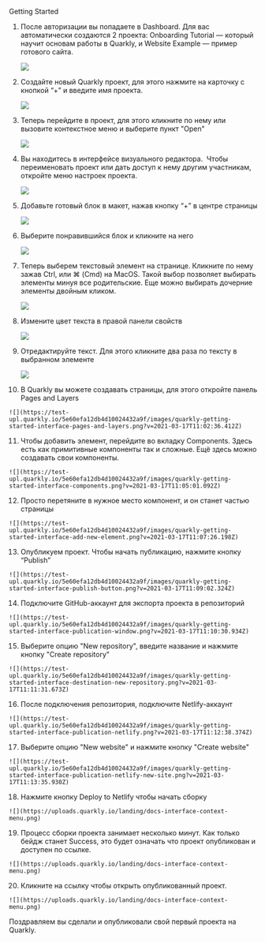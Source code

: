 Getting Started

1.  После авторизации вы попадаете в Dashboard. Для вас автоматически создаются 2 проекта: Onboarding Tutorial — который научит основам работы в Quarkly, и Website Example — пример готового сайта.
    
    ![](https://test-upl.quarkly.io/5e60efa12db4d10024432a9f/images/quarkly-getting-started-dashboard-default.png?v=2021-03-17T10:41:49.590Z)
    
2.  Создайте новый Quarkly проект, для этого нажмите на карточку с кнопкой “+” и введите имя проекта.
    
    ![](https://test-upl.quarkly.io/5e60efa12db4d10024432a9f/images/quarkly-getting-started-dashboard-create-new-one.png?v=2021-03-17T10:46:09.156Z)
    
3.  Теперь перейдите в проект, для этого кликните по нему или вызовите контекстное меню и выберите пункт "Open"
    
    ![](https://test-upl.quarkly.io/5e60efa12db4d10024432a9f/images/quarkly-getting-started-dashboard-opening.png?v=2021-03-17T10:48:22.554Z)
    
4.  Вы находитесь в интерфейсе визуального редактора.  Чтобы переименовать проект или дать доступ к нему другим участникам, откройте меню настроек проекта.
    
    ![](https://test-upl.quarkly.io/5e60efa12db4d10024432a9f/images/quarkly-getting-started-interface-project-actions.png?v=2021-03-17T10:49:22.532Z)
    
5.  Добавьте готовый блок в макет, нажав кнопку “+” в центре страницы
    
    ![](https://test-upl.quarkly.io/5e60efa12db4d10024432a9f/images/quarkly-getting-started-interface-add-block.png?v=2021-03-17T10:50:30.525Z)
    
6.  Выберите понравившийся блок и кликните на него
    
    ![](https://test-upl.quarkly.io/5e60efa12db4d10024432a9f/images/quarkly-getting-started-interface-choose-block.png?v=2021-03-17T10:51:01.337Z)
    
7.  Теперь выберем текстовый элемент на странице. Кликните по нему зажав Ctrl, или ⌘ (Cmd) на MacOS. Такой выбор позволяет выбирать элементы минуя все родительские. Еще можно выбирать дочерние элементы двойным кликом.
    
    ![](https://test-upl.quarkly.io/5e60efa12db4d10024432a9f/images/quarkly-getting-started-interface-select-element.png?v=2021-03-17T10:52:49.421Z)
    
8.  Измените цвет текста в правой панели свойств
    
    ![](https://test-upl.quarkly.io/5e60efa12db4d10024432a9f/images/quarkly-getting-started-interface-edit-font-color.png?v=2021-03-17T10:58:09.438Z)
    
9.  Отредактируйте текст. Для этого кликните два раза по тексту в выбранном элементе
    
    ![](https://test-upl.quarkly.io/5e60efa12db4d10024432a9f/images/quarkly-getting-started-interface-edit-text.png?v=2021-03-17T11:01:09.820Z)
    
10.  В Quarkly вы можете создавать страницы, для этого откройте панель Pages and Layers
    
    ![](https://test-upl.quarkly.io/5e60efa12db4d10024432a9f/images/quarkly-getting-started-interface-pages-and-layers.png?v=2021-03-17T11:02:36.412Z)
    
11.  Чтобы добавить элемент, перейдите во вкладку Components. Здесь есть как примитивные компоненты так и сложные. Ещё здесь можно создавать свои компоненты.
    
    ![](https://test-upl.quarkly.io/5e60efa12db4d10024432a9f/images/quarkly-getting-started-interface-components.png?v=2021-03-17T11:05:01.092Z)
    
12.  Просто перетяните в нужное место компонент, и он станет частью страницы
    
    ![](https://test-upl.quarkly.io/5e60efa12db4d10024432a9f/images/quarkly-getting-started-interface-add-new-element.png?v=2021-03-17T11:07:26.198Z)
    
13.  Опубликуем проект. Чтобы начать публикацию, нажмите кнопку “Publish”
    
    ![](https://test-upl.quarkly.io/5e60efa12db4d10024432a9f/images/quarkly-getting-started-interface-publish-button.png?v=2021-03-17T11:09:02.324Z)
    
14.  Подключите GitHub-аккаунт для экспорта проекта в репозиторий
    
    ![](https://test-upl.quarkly.io/5e60efa12db4d10024432a9f/images/quarkly-getting-started-interface-publication-window.png?v=2021-03-17T11:10:30.934Z)
    
15.  Выберите опцию "New repository", введите название и нажмите кнопку "Create repository"
    
    ![](https://test-upl.quarkly.io/5e60efa12db4d10024432a9f/images/quarkly-getting-started-interface-destination-new-repository.png?v=2021-03-17T11:11:31.673Z)
    
16.  После подключения репозитория, подключите Netlify-аккаунт
    
    ![](https://test-upl.quarkly.io/5e60efa12db4d10024432a9f/images/quarkly-getting-started-interface-publication-netlify.png?v=2021-03-17T11:12:38.374Z)
    
17.  Выберите опцию "New website" и нажмите кнопку "Create website"
    
    ![](https://test-upl.quarkly.io/5e60efa12db4d10024432a9f/images/quarkly-getting-started-interface-publication-netlify-new-site.png?v=2021-03-17T11:13:35.930Z)
    
18.  Нажмите кнопку Deploy to Netlify чтобы начать сборку
    
    ![](https://uploads.quarkly.io/landing/docs-interface-context-menu.png)
    
19.  Процесс сборки проекта занимает несколько минут. Как только бейдж станет Success, это будет означать что проект опубликован и доступен по ссылке.
    
    ![](https://uploads.quarkly.io/landing/docs-interface-context-menu.png)
    
20.  Кликните на ссылку чтобы открыть опубликованный проект.
    
    ![](https://uploads.quarkly.io/landing/docs-interface-context-menu.png)
    

Поздравляем вы сделали и опубликовали свой первый проекта на Quarkly.